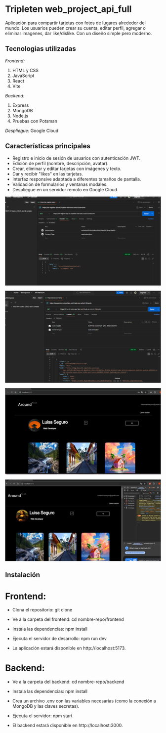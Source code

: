 # Tripleten web_project_api_full

Aplicación para compartir tarjetas con fotos de lugares alrededor del mundo. Los usuarios pueden crear su cuenta, editar perfil, agregar o eliminar imagenes, dar like/dislike. Con un diseño simple pero moderno.

## Tecnologias utilizadas

_Frontend:_ 
1. HTML y CSS
2. JavaScript
3. React
4. Vite

_Backend:_
1. Express
2. MongoDB
3. Node.js
4. Pruebas con Potsman

_Despliegue:_
Google Cloud

## Características principales

- Registro e inicio de sesión de usuarios con autenticación JWT.
- Edición de perfil (nombre, descripción, avatar).
- Crear, eliminar y editar tarjetas con imágenes y texto.
- Dar y recibir "likes" en las tarjetas.
- Interfaz responsive adaptada a diferentes tamaños de pantalla.
- Validación de formularios y ventanas modales.
- Despliegue en un servidor remoto en Google Cloud.

![alt text](<frontend/src/images/Captura de pantalla 2025-02-12 013113.png>)

![alt text](<frontend/src/images/Captura de pantalla 2025-02-12 020402.png>)

![alt text](<frontend/src/images/Captura de pantalla 2025-02-17 123334.png>)

![alt text](<frontend/src/images/Captura de pantalla 2025-02-17 123533.png>)


## Instalación

# Frontend: 
- Clona el repositorio:
git clone 

- Ve a la carpeta del frontend:
cd nombre-repo/frontend

- Instala las dependencias:
npm install

- Ejecuta el servidor de desarrollo:
npm run dev

* La aplicación estará disponible en http://localhost:5173.

# Backend:
- Ve a la carpeta del backend:
cd nombre-repo/backend

- Instala las dependencias:
npm install

* Crea un archivo .env con las variables necesarias (como la conexión a MongoDB y las claves secretas).

- Ejecuta el servidor:
npm start

* El backend estará disponible en http://localhost:3000.